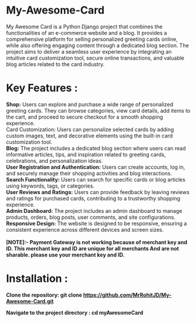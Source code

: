 # My-Awesome-Card
My Awesome Card is a Python Django project that combines the functionalities of an e-commerce website and a blog. It provides a comprehensive platform for selling personalized greeting cards online, while also offering engaging content through a dedicated blog section. The project aims to deliver a seamless user experience by integrating an intuitive card customization tool, secure online transactions, and valuable blog articles related to the card industry.
# Key Features :
<b>Shop:</b> Users can explore and purchase a wide range of personalized greeting cards. They can browse categories, view card details, add items to the cart, and proceed to secure checkout for a smooth shopping experience.<br>
Card Customization: Users can personalize selected cards by adding custom images, text, and decorative elements using the built-in card customization tool.<br>
<b>Blog:</b> The project includes a dedicated blog section where users can read informative articles, tips, and inspiration related to greeting cards, celebrations, and personalization ideas.<br>
<b>User Registration and Authentication:</b> Users can create accounts, log in, and securely manage their shopping activities and blog interactions.<br>
<b>Search Functionality:</b> Users can search for specific cards or blog articles using keywords, tags, or categories.<br>
<b>User Reviews and Ratings:</b> Users can provide feedback by leaving reviews and ratings for purchased cards, contributing to a trustworthy shopping experience.<br>
<b>Admin Dashboard:</b> The project includes an admin dashboard to manage products, orders, blog posts, user comments, and site configurations.<br>
<b>Responsive Design:</b> The website is designed to be responsive, ensuring a consistent experience across different devices and screen sizes.<br>
<br>
<b>[NOTE]:- Payment Gateway is not working because of merchant key and ID. This merchant key and ID are unique for all merchants And are not sharable. please use your merchant key and ID.<b>
# Installation :
Clone the repository:
git clone https://github.com/MrRohitJD/My-Awesome-Card.git

Navigate to the project directory : cd myAwesomeCard
